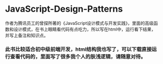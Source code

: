 # JavaScript-Design-Patterns
作者为腾讯员工的曾探所著的《JavaScript设计模式与开发实践》，里面的高级函数和设计模式，在书上眼睛看代码有点吃力，所以写在html中，运行看下结果，并写上备注和知识点。

### 此书比较适合初中级前端开发，html结构我也写了，可以下载直接运行查看代码的，里面写了很多我个人的肤浅逻辑，请随意对待。
